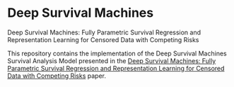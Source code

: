 # Deep Survival Machines
Deep Survival Machines: Fully Parametric Survival Regression and Representation Learning for Censored Data with Competing Risks

This repository contains the implementation of the Deep Survival Machines Survival Analysis Model presented in the [Deep Survival Machines: Fully Parametric Survival Regression and Representation Learning for Censored Data with Competing Risks](https://arxiv.org/abs/2003.01176) paper.

